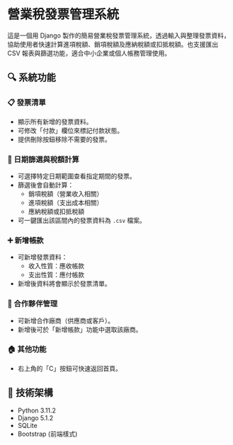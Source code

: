 # 營業稅發票管理系統

這是一個用 Django 製作的簡易營業稅發票管理系統，透過輸入與整理發票資料，協助使用者快速計算進項稅額、銷項稅額及應納稅額或扣抵稅額。也支援匯出 CSV 報表與篩選功能，適合中小企業或個人帳務管理使用。

## 🔍 系統功能

### 📋 發票清單
- 顯示所有新增的發票資料。
- 可修改「付款」欄位來標記付款狀態。
- 提供刪除按鈕移除不需要的發票。

### 📅 日期篩選與稅額計算
- 可選擇特定日期範圍查看指定期間的發票。
- 篩選後會自動計算：
  - 銷項稅額（營業收入相關）
  - 進項稅額（支出成本相關）
  - 應納稅額或扣抵稅額
- 可一鍵匯出該區間內的發票資料為 `.csv` 檔案。

### ➕ 新增帳款
- 可新增發票資料：
  - 收入性質：應收帳款
  - 支出性質：應付帳款
- 新增後資料將會顯示於發票清單。

### 👥 合作夥伴管理
- 可新增合作廠商（供應商或客戶）。
- 新增後可於「新增帳款」功能中選取該廠商。

### 🏠 其他功能
- 右上角的「C」按鈕可快速返回首頁。

## 🧱 技術架構

- Python 3.11.2
- Django 5.1.2
- SQLite 
- Bootstrap (前端樣式)

